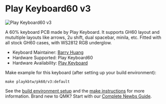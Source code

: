 # Play Keyboard60 v3

![Play Keyboard60 v3](https://cdn.store-assets.com/s/409567/i/17881832.png)

A 60% keyboard PCB made by Play Keyboard.
It supports GH60 layout and mutultiple layouts like arrows, 2u shift, dual spacebar, minila, etc.
Fitted with all stock GH60 cases, with WS2812 RGB underglow.

* Keyboard Maintainer: [Barry Huang](https://github.com/yj7272098)
* Hardware Supported: Play Keyboard60
* Hardware Availability: [Play Keyboard](http://play-keyboard.store/)

Make example for this keyboard (after setting up your build environment):

    make playkbtw/pk60/v3:default

See the [build environment setup](https://docs.qmk.fm/#/getting_started_build_tools) and the [make instructions](https://docs.qmk.fm/#/getting_started_make_guide) for more information. Brand new to QMK? Start with our [Complete Newbs Guide](https://docs.qmk.fm/#/newbs).